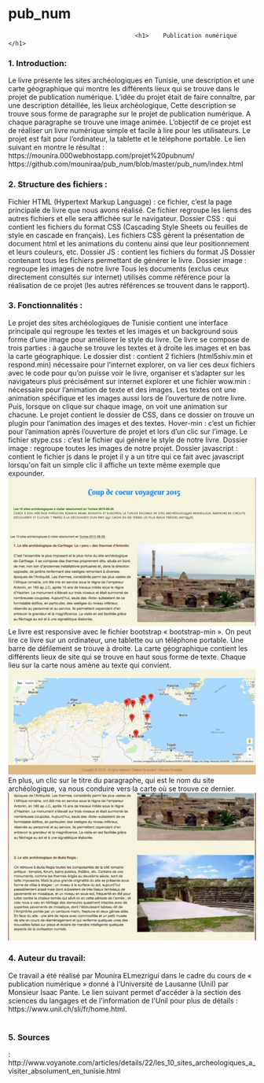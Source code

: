 # pub_num
                                        <h1>    Publication numérique </h1>
<h3>1.	Introduction:</h3>
Le livre présente les sites archéologiques en Tunisie, une description et une carte géographique qui montre les différents lieux qui se trouve dans le projet de publication numérique. 
L’idée du projet était de faire connaître, par une description détaillée, les lieux archéologique, Cette description se trouve sous forme de paragraphe sur le projet de publication numérique. A chaque paragraphe se trouve une image animée. L’objectif de ce projet est de réaliser un livre numérique simple et facile à lire pour les utilisateurs. 
Le projet est fait pour l’ordinateur, la tablette et le téléphone portable.
Le lien suivant en montre le résultat : 
https://mounira.000webhostapp.com/projet%20pubnum/
https://github.com/mouniraa/pub_num/blob/master/pub_num/index.html
<h3>2.	Structure des fichiers : </h3>
Fichier HTML (Hypertext Markup Language) : ce fichier, c’est la page principale de livre que nous avons réalisé. 
Ce fichier regroupe les liens des autres fichiers et elle sera affichée sur le navigateur.
        Dossier CSS : qui contient les fichiers du format CSS (Cascading Style Sheets ou feuilles de style en cascade en français). Les fichiers CSS gèrent la présentation de document html et les animations du contenu ainsi que leur positionnement et leurs couleurs, etc.
        Dossier JS : contient les fichiers du format JS
Dossier contenant tous les fichiers permettant de générer le livre.
        Dossier image : regroupe les images de notre livre
Tous les documents (exclus ceux directement consultés sur internet) utilisés comme référence pour la réalisation de ce projet (les autres références se trouvent dans le rapport).
<h3>3.	Fonctionnalités :</h3>
Le projet des sites archéologiques de Tunisie contient une interface principale qui regroupe les textes et les images et un background sous forme d’une image pour améliorer le style du livre. Ce livre se compose de trois parties : à gauche se trouve les textes et à droite les images et en bas la carte géographique. 
        Le dossier dist : contient 2 fichiers (html5shiv.min et respond.min) nécessaire pour l’internet explorer, on va lier ces deux fichiers avec le code pour qu’on puisse voir le livre, organiser et s’adapter sur les navigateurs plus précisément sur internet explorer et une fichier wow.min : nécessaire pour l’animation de texte et des images.
Les textes ont une animation spécifique et les images aussi lors de l’ouverture de notre livre. Puis, lorsque on clique sur chaque image, on voit une animation sur chacune.
Le projet contient le dossier de CSS, dans ce dossier on trouve un plugin pour l’animation des images et des textes.
Hover-min : c’est un fichier pour l’animation après l’ouverture de projet et lors d’un clic sur l’image.
Le fichier stype.css : c’est le fichier qui génère le style de notre livre.
Dossier image : regroupe toutes les images de notre projet.
Dossier javascript : contient le fichier js
dans le projet il y a un titre qui ce fait avec javascript lorsqu'on fait un simple clic il affiche un texte même exemple que expounder.
<img src="1.jpg" alt="img1"/>
Le livre est responsive avec le fichier bootstrap « bootstrap-min ». On peut lire ce livre sur un ordinateur, une tablette ou un téléphone portable. Une barre de défilement se trouve à droite. 
La carte géographique contient les différents lieux de site qui se trouve en haut sous forme de texte. Chaque lieu sur la carte nous amène au texte qui convient.
<img src="3.jpg" alt="img3"/>
En plus, un clic sur le titre du paragraphe, qui est le nom du site archéologique, va nous conduire vers la carte où se trouve ce dernier.
<img src="2.jpg" alt="img2"/>
<h3>4.	 Auteur du travail:</h3>
Ce travail a été réalisé par Mounira ELmezrigui dans le cadre du cours de « publication numérique » donné à l’Université de Lausanne (Unil) par Monsieur Isaac Pante. Le lien suivant permet d'accéder à la section des sciences du langages et de l'information de l'Unil pour plus de détails : https://www.unil.ch/sli/fr/home.html.
<h1>
<h3>5.	 Sources </h3>:
http://www.voyanote.com/articles/details/22/les_10_sites_archeologiques_a_visiter_absolument_en_tunisie.html
